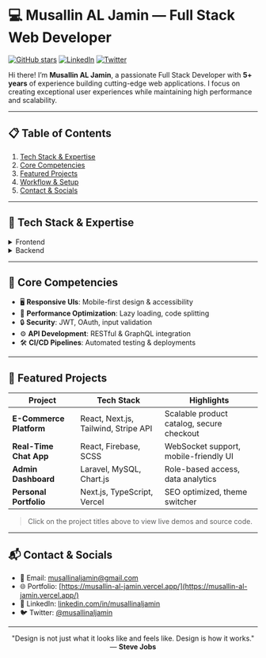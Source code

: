# 💻 Musallin AL Jamin — Full Stack Web Developer

[![GitHub stars](https://img.shields.io/github/stars/your-username/your-repo?style=social)](#) [![LinkedIn](https://img.shields.io/badge/LinkedIn-Musallin%20AL%20Jamin-blue?logo=linkedin)](#) [![Twitter](https://img.shields.io/badge/Twitter-@musallinaljamin-1DA1F2?logo=twitter)](#)

Hi there! I’m **Musallin AL Jamin**, a passionate Full Stack Developer with **5+ years** of experience building cutting-edge web applications. I focus on creating exceptional user experiences while maintaining high performance and scalability.

---

## 📋 Table of Contents

1. [Tech Stack & Expertise](#-tech-stack--expertise)
2. [Core Competencies](#-core-competencies)
3. [Featured Projects](#-featured-projects)
4. [Workflow & Setup](#-workflow--setup)
5. [Contact & Socials](#-contact--socials)

---

## 🧩 Tech Stack & Expertise

<details>
<summary>Frontend</summary>

* **React.js** — Component-driven architecture
* **Next.js** — SSR/SSG for performance & SEO
* **Tailwind CSS** — Utility-first, responsive design
* **SCSS** — Organized, scalable styles
* **TypeScript (TS)** & **ES6+** — Typed, modern JavaScript
* **JSON** — Data interchange format

</details>

<details>
<summary>Backend</summary>

* **PHP** / **Laravel** — Elegant MVC framework
* **Python** / **Django** — Batteries-included framework
* **SQL** — MySQL, PostgreSQL database management
* **Firebase** — Realtime database, Auth, Hosting

</details>

---

## 🔧 Core Competencies

* 🖥️ **Responsive UIs**: Mobile-first design & accessibility
* 🚀 **Performance Optimization**: Lazy loading, code splitting
* 🔒 **Security**: JWT, OAuth, input validation
* ⚙️ **API Development**: RESTful & GraphQL integration
* 🛠️ **CI/CD Pipelines**: Automated testing & deployments

---

## 🚀 Featured Projects

| Project                 | Tech Stack                           | Highlights                                |
| ----------------------- | ------------------------------------ | ----------------------------------------- |
| **E-Commerce Platform** | React, Next.js, Tailwind, Stripe API | Scalable product catalog, secure checkout |
| **Real-Time Chat App**  | React, Firebase, SCSS                | WebSocket support, mobile-friendly UI     |
| **Admin Dashboard**     | Laravel, MySQL, Chart.js             | Role-based access, data analytics         |
| **Personal Portfolio**  | Next.js, TypeScript, Vercel          | SEO optimized, theme switcher             |

> Click on the project titles above to view live demos and source code.

---

## 📬 Contact & Socials

* 📧 Email: [musallinaljamin@gmail.com](mailto:musallinaljamin@gmail.com)
* 🌐 Portfolio: [https://musallin-al-jamin.vercel.app/](https://musallin-al-jamin.vercel.app/)
* 🔗 LinkedIn: [linkedin.com/in/musallinaljamin](https://linkedin.com/in/musallinaljamin)
* 🐦 Twitter: [@musallinaljamin](https://twitter.com/musallinaljamin)

---

<p align="center">"Design is not just what it looks like and feels like. Design is how it works." — <b>Steve Jobs</b></p>
